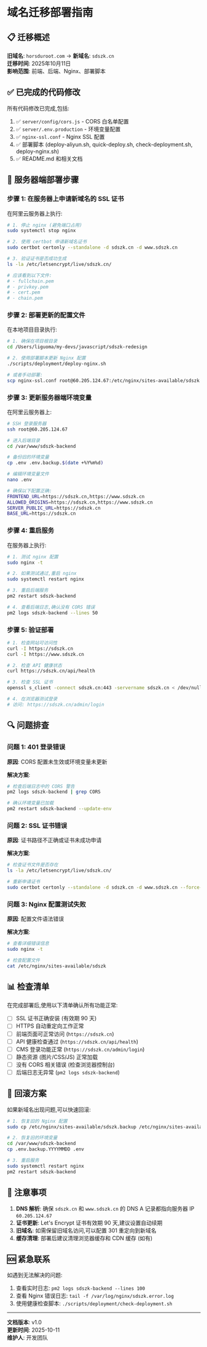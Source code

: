 # 域名迁移部署指南

## 📋 迁移概述

**旧域名**: `horsduroot.com` → **新域名**: `sdszk.cn`  
**迁移时间**: 2025年10月11日  
**影响范围**: 前端、后端、Nginx、部署脚本

## ✅ 已完成的代码修改

所有代码修改已完成,包括:

1. ✅ `server/config/cors.js` - CORS 白名单配置
2. ✅ `server/.env.production` - 环境变量配置
3. ✅ `nginx-ssl.conf` - Nginx SSL 配置
4. ✅ 部署脚本 (deploy-aliyun.sh, quick-deploy.sh, check-deployment.sh, deploy-nginx.sh)
5. ✅ README.md 和相关文档

## 🚀 服务器端部署步骤

### 步骤 1: 在服务器上申请新域名的 SSL 证书

在阿里云服务器上执行:

```bash
# 1. 停止 nginx (避免端口占用)
sudo systemctl stop nginx

# 2. 使用 certbot 申请新域名证书
sudo certbot certonly --standalone -d sdszk.cn -d www.sdszk.cn

# 3. 验证证书是否成功生成
ls -la /etc/letsencrypt/live/sdszk.cn/

# 应该看到以下文件:
# - fullchain.pem
# - privkey.pem
# - cert.pem
# - chain.pem
```

### 步骤 2: 部署更新的配置文件

在本地项目目录执行:

```bash
# 1. 确保在项目根目录
cd /Users/liguoma/my-devs/javascript/sdszk-redesign

# 2. 使用部署脚本更新 Nginx 配置
./scripts/deployment/deploy-nginx.sh

# 或者手动部署:
scp nginx-ssl.conf root@60.205.124.67:/etc/nginx/sites-available/sdszk
```

### 步骤 3: 更新服务器端环境变量

在阿里云服务器上:

```bash
# SSH 登录服务器
ssh root@60.205.124.67

# 进入后端目录
cd /var/www/sdszk-backend

# 备份旧的环境变量
cp .env .env.backup.$(date +%Y%m%d)

# 编辑环境变量文件
nano .env

# 确保以下配置正确:
FRONTEND_URL=https://sdszk.cn,https://www.sdszk.cn
ALLOWED_ORIGINS=https://sdszk.cn,https://www.sdszk.cn
SERVER_PUBLIC_URL=https://sdszk.cn
BASE_URL=https://sdszk.cn
```

### 步骤 4: 重启服务

在服务器上执行:

```bash
# 1. 测试 nginx 配置
sudo nginx -t

# 2. 如果测试通过,重启 nginx
sudo systemctl restart nginx

# 3. 重启后端服务
pm2 restart sdszk-backend

# 4. 查看后端日志,确认没有 CORS 错误
pm2 logs sdszk-backend --lines 50
```

### 步骤 5: 验证部署

```bash
# 1. 检查网站可访问性
curl -I https://sdszk.cn
curl -I https://www.sdszk.cn

# 2. 检查 API 健康状态
curl https://sdszk.cn/api/health

# 3. 检查 SSL 证书
openssl s_client -connect sdszk.cn:443 -servername sdszk.cn < /dev/null 2>/dev/null | openssl x509 -noout -dates

# 4. 在浏览器测试登录
# 访问: https://sdszk.cn/admin/login
```

## 🔍 问题排查

### 问题 1: 401 登录错误

**原因**: CORS 配置未生效或环境变量未更新

**解决方案**:

```bash
# 检查后端日志中的 CORS 警告
pm2 logs sdszk-backend | grep CORS

# 确认环境变量已加载
pm2 restart sdszk-backend --update-env
```

### 问题 2: SSL 证书错误

**原因**: 证书路径不正确或证书未成功申请

**解决方案**:

```bash
# 检查证书文件是否存在
ls -la /etc/letsencrypt/live/sdszk.cn/

# 重新申请证书
sudo certbot certonly --standalone -d sdszk.cn -d www.sdszk.cn --force-renewal
```

### 问题 3: Nginx 配置测试失败

**原因**: 配置文件语法错误

**解决方案**:

```bash
# 查看详细错误信息
sudo nginx -t

# 检查配置文件
cat /etc/nginx/sites-available/sdszk
```

## 📊 检查清单

在完成部署后,使用以下清单确认所有功能正常:

- [ ] SSL 证书正确安装 (有效期 90 天)
- [ ] HTTPS 自动重定向工作正常
- [ ] 前端页面可正常访问 (`https://sdszk.cn`)
- [ ] API 健康检查通过 (`https://sdszk.cn/api/health`)
- [ ] CMS 登录功能正常 (`https://sdszk.cn/admin/login`)
- [ ] 静态资源 (图片/CSS/JS) 正常加载
- [ ] 没有 CORS 相关错误 (检查浏览器控制台)
- [ ] 后端日志无异常 (`pm2 logs sdszk-backend`)

## 🔄 回滚方案

如果新域名出现问题,可以快速回滚:

```bash
# 1. 恢复旧的 Nginx 配置
sudo cp /etc/nginx/sites-available/sdszk.backup /etc/nginx/sites-available/sdszk

# 2. 恢复旧的环境变量
cd /var/www/sdszk-backend
cp .env.backup.YYYYMMDD .env

# 3. 重启服务
sudo systemctl restart nginx
pm2 restart sdszk-backend
```

## 📝 注意事项

1. **DNS 解析**: 确保 `sdszk.cn` 和 `www.sdszk.cn` 的 DNS A 记录都指向服务器 IP `60.205.124.67`
2. **证书更新**: Let's Encrypt 证书有效期 90 天,建议设置自动续期
3. **旧域名**: 如需保留旧域名访问,可以配置 301 重定向到新域名
4. **缓存清理**: 部署后建议清理浏览器缓存和 CDN 缓存 (如有)

## 🆘 紧急联系

如遇到无法解决的问题:

1. 查看实时日志: `pm2 logs sdszk-backend --lines 100`
2. 查看 Nginx 错误日志: `tail -f /var/log/nginx/sdszk.error.log`
3. 使用健康检查脚本: `./scripts/deployment/check-deployment.sh`

---

**文档版本**: v1.0  
**更新时间**: 2025-10-11  
**维护人**: 开发团队
